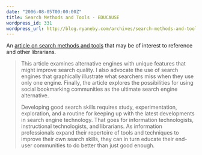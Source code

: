 ```yaml
---
date: "2006-08-05T00:00:00Z"
title: Search Methods and Tools - EDUCAUSE
wordpress_id: 331
wordpress_url: http://blog.ryaneby.com/archives/search-methods-and-tools-educause/
---
```

An <a href="http://www.educause.edu/apps/eq/eqm06/eqm0632.asp">article on search methods and tools</a> that may be of interest to reference and other librarians.

<blockquote>This article examines alternative engines with unique features that might improve search quality. I also advocate the use of search engines that graphically illustrate what searchers miss when they use only one engine. Finally, the article explores the possibilities for using social bookmarking communities as the ultimate search engine alternative.

Developing good search skills requires study, experimentation, exploration, and a routine for keeping up with the latest developments in search engine technology. That goes for information technologists, instructional technologists, and librarians. As information professionals expand their repertoire of tools and techniques to improve their own search skills, they can in turn educate their end-user communities to do better than just good enough.</blockquote>
